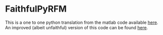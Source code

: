 # FaithfulPyRFM
This is a one to one python translation from the matlab code available [here](https://github.com/adiehl96/BasicRFM). An improved (albeit unfaithful) version of this code can be found [here](https://github.com/adiehl96/master/tree/main/dev/PyRFM).
